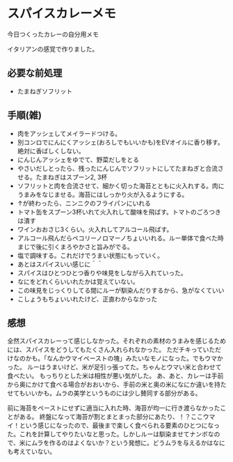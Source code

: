 # スパイスカレーメモ

今日つくったカレーの自分用メモ

イタリアンの感覚で作りました。
## 必要な前処理
- たまねぎソフリット

## 手順(雑)
- 肉をアッシェしてメイラードつける。
- 別コンロでにんにくアッシェ(おろしでもいいかも)をEVオイルに香り移す。絶対に香ばしくしない。
- にんじんアッシェをゆでて、野菜だしをとる
- やさいだしとったら、残ったにんじんでソフリットにしてたまねぎと合流させる。たまねぎはスプーン2, 3杯
- ソフリットと肉を合流させて、細かく切った海苔とともに火入れする。肉にうまみをなじませる。海苔にはしっかり火が入るようにする。
- ↑が終わったら、ニンニクのフライパンにいれる
- トマト缶をスプーン3杯いれて火入れして酸味を飛ばす。トマトのごろつきは潰す
- ワインおおさじ3くらい。火入れしてアルコール飛ばす。
- アルコール飛んだらペコリーノロマーノちょいいれる。ルー単体で食べた時まじで後に引くまろやかさと旨みがでる。
- 塩で調味する。これだけでうまい状態にもっていく。
- あとはスパイスいい感じに＾＾
- スパイスはひとつひとつ香りや味見をしながら入れていった。
- なにをどれくらいいれたかは覚えていない。
- この味見をじっくりしてる間にルーが馴染んだりするから、急がなくていい
- こしょうもちょいいれたけど、正直わからなかった

## 感想
全然スパイスカレーって感じしなかった。それぞれの素材のうまみを感じるためには、スパイスをどうしてもたくさん入れられなかった。
ただチキっていただけなのかも。「なんかウマイペーストの塊」みたいなモノになった。でもウマかった。
ルーはうまいけど、米が足引っ張ってた。ちゃんとウマい米と合わせて食べたい。
もっちりとした米は相性が悪い気がした。
あ、あと、カレーは手前から奥にかけて食べる場合がおおいから、手前の米と奥の米になにか違いを持たせてもいいかも。ムラの美学というものには少し賛同する部分がある。

前に海苔をペーストにせずに適当に入れた時、海苔が均一に行き渡らなかったことがある。
終盤になって海苔が割とまとまった部分にあたり、！？ここウマイ！という感じになったので、最後まで楽しく食べられる要素のひとつになった。これを計算してやりたいなと思った。しかしルーは馴染ませてナンボなので、米にムラを作るのはよくないか？という発想に。どうムラを与えるかはなにも考えていない。


